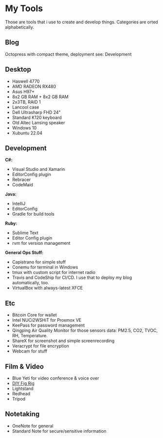 # My Tools

Those are tools that i use to create and develop things. Categories are orted alphabetically.

## Blog

Octopress with compact theme, deployment see: Development

## Desktop

- Haswell 4770
- AMD RADEON RX480
- Asus H97+
- 8x2 GB RAM + 8x2 GB RAM
- 2x3TB, RAID 1
- Lancool case
- Dell Ultrasharp FHD 24"
- Standard K120 keyboard
- Old Altec Lansing speaker
- Windows 10
- Xubuntu 22.04

## Development

**C#:**

- Visual Studio and Xamarin
- EditorConfig plugin
- Rebracer
- CodeMaid

**Java:**

- IntelliJ
- EditorConfig
- Gradle for build tools

**Ruby:**

- Sublime Text
- Editor Config plugin
- rvm for version management

**General Ops Stuff:**

- Capistrano for simple stuff
- Conemu for terminal in Windows
- tmux with custom script for internet radio
- Travis and CodeShip for CI/CD. I use that to deploy my blog automatically, too.
- VirtualBox with always-latest XFCE

## Etc

- Bitcoin Core for wallet
- Intel NUCi2WSHiT for Proxmox VE
- KeePass for password management
- Qingping Air Quality Monitor for those sensors data: PM2.5, CO2, TVOC, RH, Temperature.
- ShareX for screenshot and simple screenrecording
- Veracrypt for file encryption
- Webcam for stuff

## Film & Video

- Blue Yeti for video conference & voice over
- [DIY Fig Rig](https://www.youtube.com/watch?v=qT72hoYxESI&t=189s)
- Lightstand
- Redhead
- Tripod

## Notetaking

- OneNote for general
- Standard Note for secure/sensitive information
